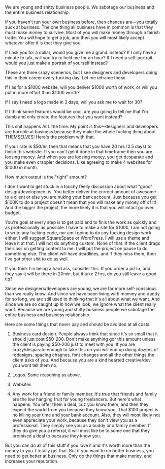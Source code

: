 ---
---
We are young and shitty business people. We sabotage our business and the entire business relationship.

If you haven't run your own business before, then chances are—you totally suck at business. The one thing all business have in common is that they must make money to survive. Most of you will make money through a fairish trade. You will hope to get a job, and then you will most likely accept whatever offer it is that they give you. 





If I ask you for a dollar, would you give me a grand instead?
If I only have a minute to talk, will you try to hold me for an hour?
If I need a self-portrait, would you just make a portrait of yourself instead?

These are three crazy scenerios, but I see designers and developers doing this in their career every fucking day. Let me reframe these.

If I as for a $1000 website, will you deliver $1000 worth of work, or will you put in more effort than $1000 worth?

If I say I need a logo made in 3 days, will you ask me to wait for 30?

If I think some features would be cool, are you going to tell me that I'm dumb and only create the features that you want instead?


This shit happens ALL the time. My point is this—designers and developers are horrible at business because they make the whole fucking thing about THEMSELVES! Here's the problem with that.

If your rate is $50/hr, then that means that you have 20 hrs (2.5 days) to finish this website. If you can't get it done in that timeframe then you are loosing money.  And when you are loosing money, you get desparate and you make even crappier decisions. Like agreeing to make 4 websites for $1000 in month.


How much output is the "right" amount?

I don't want to get stuck in a touchy feelly discussion about what "good" design/development is. You better deliver the correct amount of awesome to a client or else you are nuking your bank account. Just because you get $100K to do a project doesn't mean that you will make any money off of it! And the bigger the project, the more likely it is that you will infact go over budget.

You're goal at every step is to get paid and to finis the work as quickly and as professionally as possible. I have to make a site for $1000, I am not going to write any fucking code, nor am I going to do any fucking design work either. I will suggest SquareSpace or WordPress. I will use a theme and leave it at that. I will not do anything custom. None of that. If the client drags their ass on getting content to me. I will put the project on pause to do something else. The client will have deadlines, and if they miss them, then I've got other shit to do as well.

If you think I'm being a hard ass, consider this. If you order a pizza, and they say it will be there in 20min, but it take 2 hrs, do you still leave a good tip?



Since we designers/developers are young, we are far more self-conscious than we really know. And since we have been living with mommy and daddy for so long, we are still used to thinking that it's all about what we want. And since we are so caught up in how we look, we ignore what the client really want. Because we are young and shitty business people we sabotage the entire business and business relationship.








Here are some things that never pay and should be avoided at all costs:

1. Business card design. People always think that since it's so small that it should just cost $50-200. Don't make anything gor this amount unless the client is paying $50-200 just to meet with you. If you are crazy/desparate enough to take this on you will end up doing dozens of redesigns, spacing chagnes, font changes and all the other things the client asks of you. And because you are a kind hearted creative/dev, you wont tell them no.

1. Logos. Same reasoning as above.

1. Websites

1. Any work for a friend or family member. It's true that friends and family are the low hanging fruit for young freelancers. But here's what happens. You offer them a deal, cuz you know them, and then they expect the world from you because they know you. That $100 project is no killing your time and your bank account. Also, they will most likely not even appreciate your work, because they don't view you as a professional. They simply see you as a buddy or a family member. If they do give you a referral, it will most like be to some one that they promised a deal to because they know you.




But you can do all of this stuff if you love it and it's worth more than the money to you. I totally get that. But if you want to do better business, you need to get better at business. Only do the things that make money, and increases your reputation.
